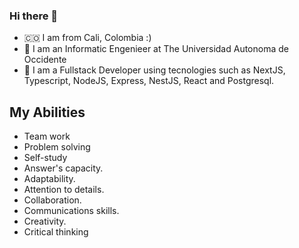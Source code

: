 ### Hi there 👋

<!--
**Juan-Camilo-Tabarquino/Juan-Camilo-Tabarquino** is a ✨ _special_ ✨ repository because its `README.md` (this file) appears on your GitHub profile.

Here are some ideas to get you started:

- 🔭 I’m currently working on ...
- 🌱 I’m currently learning ...
- 👯 I’m looking to collaborate on ...
- 🤔 I’m looking for help with ...
- 💬 Ask me about ...
- 📫 How to reach me: ...
- 😄 Pronouns: ...
- ⚡ Fun fact: ...
-->

- 🇨🇴 I am from Cali, Colombia :)
- 🔭 I am an Informatic Engenieer at The Universidad Autonoma de Occidente
- 🌱 I am a Fullstack Developer using tecnologies such as NextJS, Typescript, NodeJS, Express, NestJS, React and Postgresql.

## My Abilities
- Team work
- Problem solving
- Self-study
- Answer's capacity.
- Adaptability.
- Attention to details.
- Collaboration.
- Communications skills.
- Creativity.
- Critical thinking
